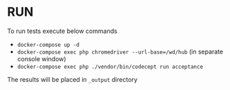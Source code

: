 # RUN

To run tests execute below commands
- `docker-compose up -d`
- `docker-compose exec php chromedriver --url-base=/wd/hub` (in separate console window)
- `docker-compose exec php ./vendor/bin/codecept run acceptance`

The results will be placed in `_output` directory